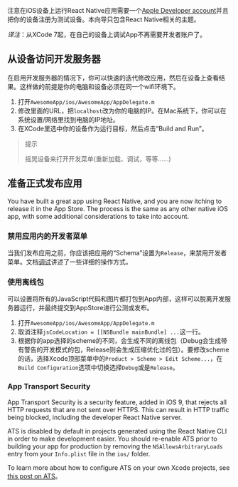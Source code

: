 注意在iOS设备上运行React Native应用需要一个[Apple Developer account](https://developer.apple.com/register)并且把你的设备注册为测试设备。本向导只包含React Native相关的主题。

_译注_：从XCode 7起，在自己的设备上调试App不再需要开发者账户了。

## 从设备访问开发服务器

在启用开发服务器的情况下，你可以快速的迭代修改应用，然后在设备上查看结果。这样做的前提是你的电脑和设备必须在同一个wifi环境下。

1. 打开`AwesomeApp/ios/AwesomeApp/AppDelegate.m`
2. 修改里面的URL，把`localhost`改为你的电脑的IP。在Mac系统下，你可以在系统设置/网络里找到电脑的IP地址。
3. 在XCode里选中你的设备作为运行目标，然后点击“Build and Run”。

> 提示
>
> 摇晃设备来打开开发菜单(重新加载、调试，等等……)

## 准备正式发布应用

You have built a great app using React Native, and you are now itching to release it in the App Store. The process is the same as any other native iOS app, with some additional considerations to take into account.

### 禁用应用内的开发者菜单

当我们发布应用之前，你应该把应用的“Schema”设置为`Release`，来禁用开发者菜单。文档[调试](debugging.html#debugging-react-native-apps)讲述了一些详细的操作方式。

### 使用离线包

可以设置将所有的JavaScript代码和图片都打包到App内部，这样可以脱离开发服务器运行，并最终提交到AppStore进行公测或发布。

1. 打开`AwesomeApp/ios/AwesomeApp/AppDelegate.m`
2. 取消注释`jsCodeLocation = [[NSBundle mainBundle] ...`这一行。
3. 根据你的app选择的scheme的不同，会生成不同的离线包（Debug会生成带有警告的开发模式的包，Release则会生成压缩优化过的包）。要修改scheme的话，选择Xcode顶部菜单中的`Product > Scheme > Edit Scheme...`，在`Build Configuration`选项中切换选择`Debug`或是`Release`。


### App Transport Security

App Transport Security is a security feature, added in iOS 9, that rejects all HTTP requests that are not sent over HTTPS. This can result in HTTP traffic being blocked, including the developer React Native server.

ATS is disabled by default in projects generated using the React Native CLI in order to make development easier. You should re-enable ATS prior to building your app for production by removing the `NSAllowsArbitraryLoads` entry from your `Info.plist` file in the `ios/` folder.

To learn more about how to configure ATS on your own Xcode projects, see [this post on ATS](http://ste.vn/2015/06/10/configuring-app-transport-security-ios-9-osx-10-11/)。